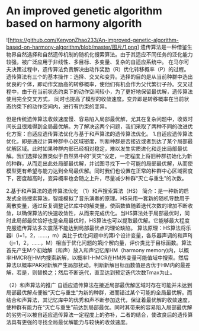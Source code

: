 # An improved genetic algorithm based on harmony algorith
![https://github.com/KenyonZhao233/An-improved-genetic-algorithm-based-on-harmony-algorithm/blob/master/图片/1.png]
  遗传算法是一种借鉴生物界自然选择和自然遗传机制的随机化搜索算法。由于其适应不同任务的泛化能力较强，被广泛应用于非线性、多目标、多变量、复杂的自适应系统中。
  在马尔可夫决策过程中，遗传算法负责解决由动作奖励（R）优化转移概率（P）的过程。遗传算法有三个的基本操作：选择、交叉和变异。选择的目的是从当前种群中选出优良的个体，即动作奖励高的转移概率，使他们有机会作为父代繁衍子孙。交叉过程中，由于在当前状态约束下的动作空间较小，为了更好地保留最优解，遗传算法使用完全交叉方式， 同时也提高了模型的收敛速度。变异即是转移概率在当前状态约束下的动作空间内，进行有约束的变异。

  但是传统遗传算法收敛速度慢、容易陷入局部最优解，尤其在复杂问题中，收敛时间长且很难得到全局最优解。为了解决这两个问题，我们采取了两种不同的改进优化方案：自适应遗传算法优化与基于和声算法的遗传算法优化。
1.自适应遗传算法优化，即是通过计算种群中心区域密度，判断种群是否接近或者到达了某个局部最优解区域。此时如果种群内部已经相对稳定，难以发生实质进化和走出局部最优解。我们选择设置类似于自然界中的“天灾”设定，一定程度上将旧种群初始化为新的种群，从而走出此处局部最优解，并试图寻找下一个可能的局部最优解，从而使模型更有希望与能力达到全局最优解。同时我们也设置在正常的种群中心区域密度下，密度越高时，变异概率也会随之上升，尽量减少种群“灭亡与重生”的次数。
  


2.基于和声算法的遗传算法优化
（1）和声搜索算法（HS）
  简介：是一种新的启发式全局搜索算法，智能模拟了音乐演奏的原理。HS采用一套新的随机导数用于离散变量，通过反复调整记忆库中的解变量，使函数值随着迭代次数的增加不断收敛，以确保算法的快速收敛性，从而来完成优化。当HS算法处于局部最优时，同时此局部最优恰好也是全局最优时，HS算法也可以提取最优解。它能够最大程度克服遗传算法多次震荡不能达到局部最优点的理论缺陷。
  算法原理：HS算法将乐器i（i=1，2，……，m）类比于优化问题中的第i个设计变量，各乐器声调的和声Rj（j=1，2，……，M）相当于优化问题的第j个解向量，评价类比于目标函数。算法首先产生M个初始解（和声）放入和声记忆库HM（harmony memory)内，以概率HMCR在HM内搜索新解，以概率1-HMCR在HM外变量可能值域中搜索。然后算法以概率PAR对新解产生局部扰动。判断新解目标函数值是否优于HM内的最差解，若是，则替换之；然后不断迭代，直至达到预定迭代次数Tmax为止。
 
（2）和声算法的推广
  自适应遗传算法在接近局部最优解区域时存在可能并未达到局部最优解点便被“灭亡与重生”为新的种群，进而错过某个可能的全局最优解。而结合和声算法，其记忆库中的优秀和声不断参加迭代，保证着最优解的收敛速度，使种群有能力在“灭亡与重生”前达到局部最优。同时其带来的容易陷入局部最优解的劣势可以被自适应遗传算法一定程度上的弥补，二者的结合，使改良后的遗传算法具有更强的寻找全局最优解能力与较快的收敛速度。
